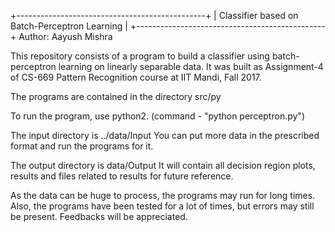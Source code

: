 +-----------------------------------------------+
| Classifier based on Batch-Perceptron Learning |
+-----------------------------------------------+
Author: Aayush Mishra

This repository consists of a program to build a classifier using batch-perceptron learning on linearly separable data.
It was built as Assignment-4 of CS-669 Pattern Recognition course at IIT Mandi, Fall 2017.

The programs are contained in the directory src/py

To run the program, use python2. (command - "python perceptron.py")

The input directory is ../data/Input
You can put more data in the prescribed format and run the programs for it.

The output directory is data/Output
It will contain all decision region plots, results and files related to results for future reference.

As the data can be huge to process, the programs may run for long times.
Also, the programs have been tested for a lot of times, but errors may still be present. Feedbacks will be appreciated.


